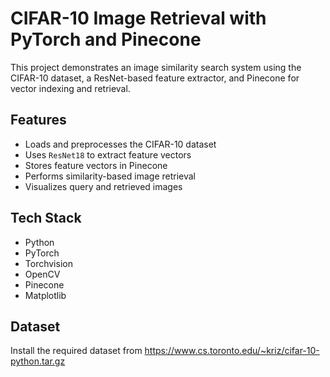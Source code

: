 # CIFAR-10 Image Retrieval with PyTorch and Pinecone

This project demonstrates an image similarity search system using the CIFAR-10 dataset, a ResNet-based feature extractor, and Pinecone for vector indexing and retrieval.

## Features
- Loads and preprocesses the CIFAR-10 dataset
- Uses `ResNet18` to extract feature vectors
- Stores feature vectors in Pinecone
- Performs similarity-based image retrieval
- Visualizes query and retrieved images

## Tech Stack
- Python
- PyTorch
- Torchvision
- OpenCV
- Pinecone
- Matplotlib

## Dataset

Install the required dataset from https://www.cs.toronto.edu/~kriz/cifar-10-python.tar.gz

